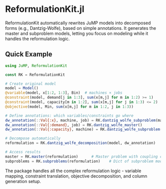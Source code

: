 # ReformulationKit.jl

ReformulationKit automatically rewrites JuMP models into decomposed forms (e.g., Dantzig-Wolfe), based on simple annotations. It generates the master and subproblem models, letting you focus on modeling while it handles the reformulation logic.

## Quick Example

```julia
using JuMP, ReformulationKit

const RK = ReformulationKit

# Create original model
model = Model()
@variable(model, x[1:2, 1:3], Bin)  # machines × jobs
@constraint(model, demand[j in 1:3], sum(x[m,j] for m in 1:2) >= 1)
@constraint(model, capacity[m in 1:2], sum(x[m,j] for j in 1:3) <= 2)
@objective(model, Min, sum(x[m,j] for m in 1:2, j in 1:3))

# Define annotations: which variables/constraints go where
dw_annotation(::Val{:x}, machine, job) = RK.dantzig_wolfe_subproblem(machine)
dw_annotation(::Val{:demand}, job) = RK.dantzig_wolfe_master()
dw_annotation(::Val{:capacity}, machine) = RK.dantzig_wolfe_subproblem(machine)

# Decompose automatically
reformulation = RK.dantzig_wolfe_decomposition(model, dw_annotation)

# Access results
master = RK.master(reformulation)      # Master problem with coupling constraints
subproblems = RK.subproblems(reformulation)    # Dict of subproblem models by ID
```

The package handles all the complex reformulation logic - variable mapping, constraint translation, objective decomposition, and column generation setup.